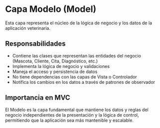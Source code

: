# Capa Modelo (Model)

Esta capa representa el núcleo de la lógica de negocio y los datos de la aplicación veterinaria.

## Responsabilidades

- Contiene las clases que representan las entidades del negocio (Mascota, Cliente, Cita, Diagnóstico, etc.)
- Implementa la lógica de negocio y validaciones
- Maneja el acceso y persistencia de datos
- No tiene dependencias con las capas de Vista o Controlador
- Notifica los cambios en los datos a través de patrones de observador

## Importancia en MVC

El Modelo es la capa fundamental que mantiene los datos y reglas del negocio independientes de la presentación y la lógica de control, permitiendo que la aplicación sea más mantenible y escalable.
